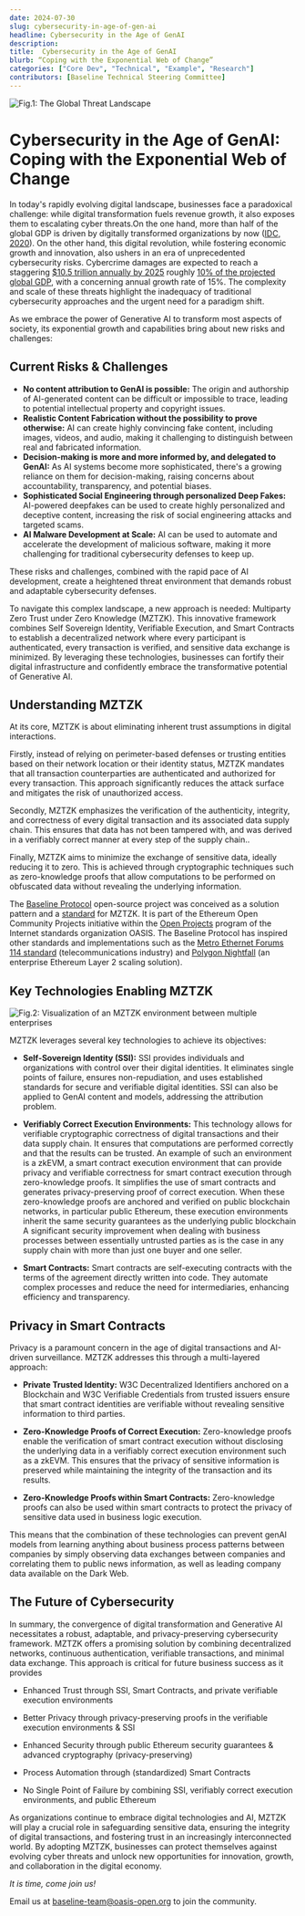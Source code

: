 ```yaml
---
date: 2024-07-30
slug: cybersecurity-in-age-of-gen-ai
headline: Cybersecurity in the Age of GenAI
description:
title:  Cybersecurity in the Age of GenAI
blurb: “Coping with the Exponential Web of Change”
categories: ["Core Dev", "Technical", "Example", "Research"]
contributors: [Baseline Technical Steering Committee]
---
```



<img src="/blog/images/cybersecurity-in-age-of-gen-ai/global-threat-landscape.png" alt="Fig.1: The Global Threat Landscape" title="Fig.1: The Global Threat Landscape">

# Cybersecurity in the Age of GenAI: Coping with the Exponential Web of Change

In today's rapidly evolving digital landscape, businesses face a paradoxical challenge: while digital transformation fuels revenue growth, it also exposes them to escalating cyber threats.On the one hand, more than half of the global GDP is driven by digitally transformed organizations by now ([IDC, 2020](https://financesonline.com/digital-transformation-statistics/)). On the other hand, this digital revolution, while fostering economic growth and innovation, also ushers in an era of unprecedented cybersecurity risks. Cybercrime damages are expected to reach a staggering [$10.5 trillion annually by 2025](https://cybersecurityventures.com/cybercrime-damage-costs-10-trillion-by-2025/) roughly [10% of the projected global GDP](https://www.statista.com/statistics/268750/global-gross-domestic-product-gdp/), with a concerning annual growth rate of 15%. The complexity and scale of these threats highlight the inadequacy of traditional cybersecurity approaches and the urgent need for a paradigm shift.

As we embrace the power of Generative AI to transform most aspects of society, its exponential growth and capabilities bring about new risks and challenges:


## Current Risks & Challenges

- **No content attribution to GenAI is possible:** The origin and authorship of AI-generated content can be difficult or impossible to trace, leading to potential intellectual property and copyright issues.
- **Realistic Content Fabrication without the possibility to prove otherwise:** AI can create highly convincing fake content, including images, videos, and audio, making it challenging to distinguish between real and fabricated information.
- **Decision-making is more and more informed by, and delegated to GenAI:** As AI systems become more sophisticated, there's a growing reliance on them for decision-making, raising concerns about accountability, transparency, and potential biases.
- **Sophisticated Social Engineering through personalized Deep Fakes:** AI-powered deepfakes can be used to create highly personalized and deceptive content, increasing the risk of social engineering attacks and targeted scams.
- **AI Malware Development at Scale:** AI can be used to automate and accelerate the development of malicious software, making it more challenging for traditional cybersecurity defenses to keep up.

These risks and challenges, combined with the rapid pace of AI development, create a heightened threat environment that demands robust and adaptable cybersecurity defenses.

To navigate this complex landscape, a new approach is needed: Multiparty Zero Trust under Zero Knowledge (MZTZK). This innovative framework combines Self Sovereign Identity, Verifiable Execution, and Smart Contracts to establish a decentralized network where every participant is authenticated, every transaction is verified, and sensitive data exchange is minimized. By leveraging these technologies, businesses can fortify their digital infrastructure and confidently embrace the transformative potential of Generative AI.


## Understanding MZTZK

At its core, MZTZK is about eliminating inherent trust assumptions in digital interactions.

Firstly, instead of relying on perimeter-based defenses or trusting entities based on their network location or their identity status, MZTZK mandates that all transaction counterparties are authenticated and authorized for every transaction. This approach significantly reduces the attack surface and mitigates the risk of unauthorized access.

Secondly, MZTZK emphasizes the verification of the authenticity, integrity, and correctness of every digital transaction and its associated data supply chain. This ensures that data has not been tampered with, and was derived in a verifiably correct manner at every step of the supply chain..

Finally, MZTZK aims to minimize the exchange of sensitive data, ideally reducing it to zero. This is achieved through cryptographic techniques such as zero-knowledge proofs that allow computations to be performed on obfuscated data without revealing the underlying information.

The [Baseline Protocol](https://docs.baseline-protocol.org/) open-source project was conceived as a solution pattern and a [standard](https://github.com/eea-oasis/baseline-standard) for MZTZK. It is part of the Ethereum Open Community Projects initiative within the [Open Projects](https://www.oasis-open.org/projects-committees/) program of the Internet standards organization OASIS. The Baseline Protocol has inspired other standards and implementations such as the [Metro Ethernet Forums 114 standard](https://www.mef.net/resources/mef-114-dlt-based-commercial-and-operational-services-framework-billing/) (telecommunications industry) and [Polygon Nightfall](https://polygon.technology/solutions/polygon-nightfall) (an enterprise Ethereum Layer 2 scaling solution).

## Key Technologies Enabling MZTZK

<img src="/blog/images/cybersecurity-in-age-of-gen-ai/mztzk.png" alt=" Fig.2: Visualization of an MZTZK environment between multiple enterprises" title=" Fig.2: Visualization of an MZTZK environment between multiple enterprises">

MZTZK leverages several key technologies to achieve its objectives:

-   **Self-Sovereign Identity (SSI):** SSI provides individuals and organizations with control over their digital identities. It eliminates single points of failure, ensures non-repudiation, and uses established standards for secure and verifiable digital identities. SSI can also be applied to GenAI content and models, addressing the attribution problem.

-   **Verifiably Correct Execution Environments:** This technology allows for verifiable cryptographic correctness of digital transactions and their data supply chain. It ensures that computations are performed correctly and that the results can be trusted. An example of such an environment is a zkEVM, a smart contract execution environment that can provide privacy and verifiable correctness for smart contract execution through zero-knowledge proofs. It simplifies the use of smart contracts and generates privacy-preserving proof of correct execution. When these zero-knowledge proofs are anchored and verified on public blockchain networks, in particular public Ethereum, these execution environments inherit the same security guarantees as the underlying public blockchain A significant security improvement when dealing with business processes between essentially untrusted parties as is the case in any supply chain with more than just one buyer and one seller.

-   **Smart Contracts:** Smart contracts are self-executing contracts with the terms of the agreement directly written into code. They automate complex processes and reduce the need for intermediaries, enhancing efficiency and transparency.

## Privacy in Smart Contracts

Privacy is a paramount concern in the age of digital transactions and AI-driven surveillance. MZTZK addresses this through a multi-layered approach:

-   **Private Trusted Identity:** W3C Decentralized Identifiers anchored on a Blockchain and W3C Verifiable Credentials from trusted issuers ensure that smart contract identities are verifiable without revealing sensitive information to third parties.

-   **Zero-Knowledge Proofs of Correct Execution:** Zero-knowledge proofs enable the verification of smart contract execution without disclosing the underlying data in a verifiably correct execution environment such as a zkEVM. This ensures that the privacy of sensitive information is preserved while maintaining the integrity of the transaction and its results.

-   **Zero-Knowledge Proofs within Smart Contracts:** Zero-knowledge proofs can also be used within smart contracts to protect the privacy of sensitive data used in business logic execution.

This means that the combination of these technologies can prevent genAI models from learning anything about business process patterns between companies by simply observing data exchanges between companies and correlating them to public news information, as well as leading company data available on the Dark Web.

## The Future of Cybersecurity

In summary, the convergence of digital transformation and Generative AI necessitates a robust, adaptable, and privacy-preserving cybersecurity framework. MZTZK offers a promising solution by combining decentralized networks, continuous authentication, verifiable transactions, and minimal data exchange. This approach is critical for future business success as it provides

-   Enhanced Trust through SSI, Smart Contracts, and private verifiable execution environments

-   Better Privacy through privacy-preserving proofs in the verifiable execution environments & SSI

-   Enhanced Security through public Ethereum security guarantees & advanced cryptography (privacy-preserving)

-   Process Automation through (standardized) Smart Contracts

-   No Single Point of Failure by combining SSI, verifiably correct execution environments, and public Ethereum

As organizations continue to embrace digital technologies and AI, MZTZK will play a crucial role in safeguarding sensitive data, ensuring the integrity of digital transactions, and fostering trust in an increasingly interconnected world. By adopting MZTZK, businesses can protect themselves against evolving cyber threats and unlock new opportunities for innovation, growth, and collaboration in the digital economy.

*It is time, come join us!*

Email us at [baseline-team@oasis-open.org](mailto:baseline-team@oasis-open.org) to join the community.
